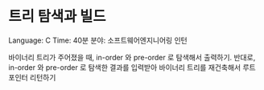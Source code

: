# 트리 탐색과 빌드

Language: C
Time: 40분
분야: 소프트웨어엔지니어링 인턴

바이너리 트리가 주어졌을 때, in-order 와 pre-order 로 탐색해서 출력하기.
반대로, in-order 와 pre-order 로 탐색한 결과를 입력받아 바이너리 트리를 재건축해서 루트포인터 리턴하기